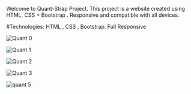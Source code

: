 Welcome to Quant-Strap Project. This project is a website created using HTML, CSS + Bootstrap . Responsive and compatible with all devices.

#Technologies: HTML , CSS , Bootstrap. Full Responsive

![Quant 0](https://github.com/user-attachments/assets/9e7c121c-8cc5-4265-83d7-5aabd8974bbd)


![Quant 1](https://github.com/user-attachments/assets/776daf04-37f0-444d-8436-34c087304e2d)


![Quant 2](https://github.com/user-attachments/assets/6e84b3ca-33f2-4b62-82b8-a45c8f30873b)


![Quant 3](https://github.com/user-attachments/assets/a7591006-2008-44f1-a735-b7044185af71)



![quant 5](https://github.com/user-attachments/assets/4a6cfc81-1836-409d-93db-891f57032c05)

